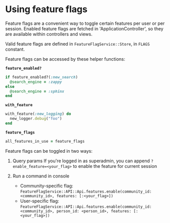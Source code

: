 # Using feature flags

Feature flags are a convenient way to toggle certain features per user or per session. Enabled feature flags are fetched in 'ApplicationController', so they are available within controllers and views.

Valid feature flags are defined in `FeatureFlagService::Store`, in `FLAGS` constant.

Feature flags can be accessed by these helper functions:

**`feature_enabled?`**

```ruby
if feature_enabled?(:new_search)
  @search_engine = :zappy
else
  @search_engine = :sphinx
end
```

**`with_feature`**

```ruby
with_feature(:new_logging) do
  new_logger.debug("foo")
end
```

**`feature_flags`**

```ruby
all_features_in_use = feature_flags
```

Feature flags can be toggled in two ways:

1. Query params
   If you're logged in as superadmin, you can append `?enable_feature=<your_flag>` to enable the feature for current session

2. Run a command in console
   - Community-specific flag: `FeatureFlagService::API::Api.features.enable(community_id: <community_id>, features: [:<your_flag>])`
   - User-specific flag: `FeatureFlagService::API::Api.features.enable(community_id: <community_id>, person_id: <person_id>, features: [:<your_flag>])`
